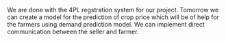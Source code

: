 We are done with the 4PL regstration system for our project.
Tomorrow we can create a model for the prediction of crop price which will be of help for the farmers using demand prediction model.
We can implement direct communication between the seller and farmer.

